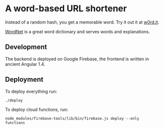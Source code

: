 # A word-based URL shortener

Instead of a random hash, you get a memorable word. Try it out it at [w0rd.it](https://w0rd.it). 

[WordNet](https://wordnet.princeton.edu/download/current-version) is a great word dictionary and serves words and explanations.

## Development 

The backend is deployed on Google Firebase, the frontend is written in ancient Angular 1.4.

## Deployment
To deploy everything run:
```
./deploy
```

To deploy cloud functions, run:
```
node_modules/firebase-tools/lib/bin/firebase.js deploy --only functions
```

